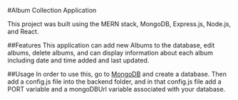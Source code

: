 #Album Collection Application

This project was built using the MERN stack, MongoDB, Express.js, Node.js, and React.

##Features
This application can add new Albums to the database, edit albums, delete albums, and can display information about each album including date and time added and last updated.

##Usage
In order to use this, go to [MongoDB](https://www.mongodb.com/) and create a database. Then add a config.js file into the backend folder, and in that config.js file add a PORT variable and a mongoDBUrl variable associated with your database.